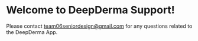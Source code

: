 # Welcome to DeepDerma Support!

Please contact team06seniordesign@gmail.com for any questions related to the DeepDerma App. 
